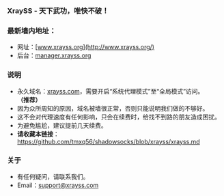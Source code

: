 ### XraySS - 天下武功，唯快不破！
### 最新墙内地址：
- 网址：[www.xrayss.org](http://www.xrayss.org/)
- 后台：[manager.xrayss.org](http://manager.xrayss.org/)
### 说明
- 永久域名：[xrayss.com](http://xrayss.com/)，需要开启“系统代理模式”至“全局模式”访问。**（推荐）**
- 因为众所周知的原因，域名被墙很正常，否则只能说明我们做的不够好。
- 这不会对代理速度有任何影响，只会在续费时，给找不到路的朋友造成困扰。
- 为避免尴尬，建议提前几天续费。
- **请收藏本链接**：<https://github.com/tmxq56/shadowsocks/blob/xrayss/xrayss.md>
### 关于
- 有任何疑问，请联系我们。
- Email：support@xrayss.com
